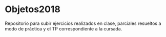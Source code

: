 # Objetos2018

Repositorio para subir ejercicios realizados en clase, parciales resueltos a modo de práctica y el TP correspondiente a la cursada.
